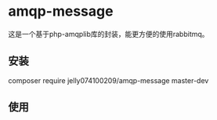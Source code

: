 # amqp-message
这是一个基于php-amqplib库的封装，能更方便的使用rabbitmq。

## 安装
composer require jelly074100209/amqp-message master-dev

## 使用
